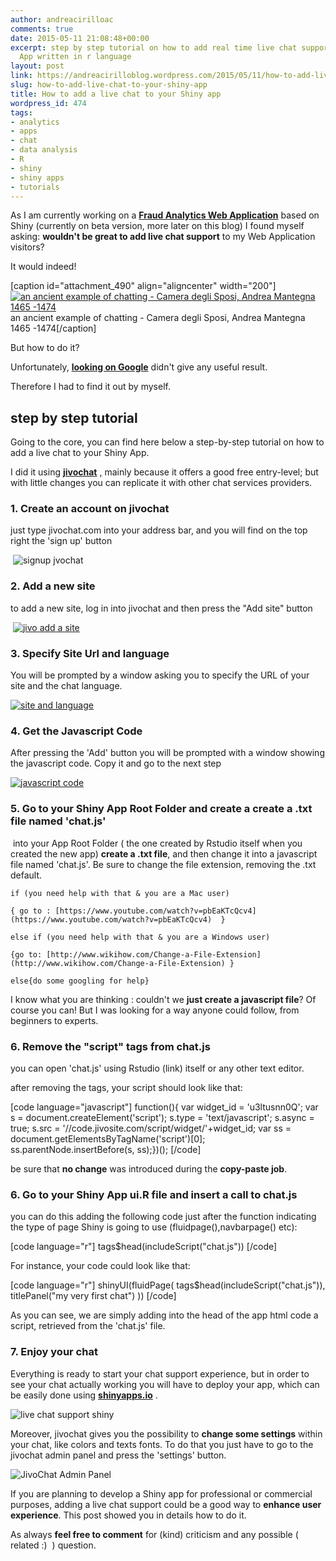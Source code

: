 ```yaml
---
author: andreacirilloac
comments: true
date: 2015-05-11 21:08:48+00:00
excerpt: step by step tutorial on how to add real time live chat support to a Shiny
  App written in r language
layout: post
link: https://andreacirilloblog.wordpress.com/2015/05/11/how-to-add-live-chat-to-your-shiny-app/
slug: how-to-add-live-chat-to-your-shiny-app
title: How to add a live chat to your Shiny app
wordpress_id: 474
tags:
- analytics
- apps
- chat
- data analysis
- R
- shiny
- shiny apps
- tutorials
---
```


As I am currently working on a **[Fraud Analytics Web Application](https://github.com/AndreaCirilloAC/Afraus)** based on Shiny (currently on beta version, more later on this blog) I found myself asking: **wouldn't be great to add live chat support** to my Web Application visitors?







It would indeed!






[caption id="attachment_490" align="aligncenter" width="200"][![an ancient example of chatting - Camera degli Sposi, Andrea Mantegna 1465 -1474](https://andreacirilloblog.files.wordpress.com/2015/05/ancient-chatting.png?w=300)](https://andreacirilloblog.files.wordpress.com/2015/05/ancient-chatting.png) an ancient example of chatting - Camera degli Sposi, Andrea Mantegna 1465 -1474[/caption]






But how to do it?







Unfortunately, **[looking on Google](https://www.google.it/search?q=how+to+add+live+chat+to+shiny&oq=how+to+a&aqs=chrome.0.69i59j69i61j69i65l2j69i57j69i60.1928j0j1&sourceid=chrome&es_sm=122&ie=UTF-8)** didn't give any useful result.




Therefore I had to find it out by myself.


<!-- more -->


## step by step tutorial




Going to the core, you can find here below a step-by-step tutorial on how to add a live chat to your Shiny App.




I did it using **[jivochat](https://www.jivochat.com/)** [,](https://www.jivochat.com/,) mainly because it offers a good free entry-level; but with little changes you can replicate it with other chat services providers.







### 1. Create an account on jivochat




just type jivochat.com into your address bar, and you will find on the top right the 'sign up' button




 ![signup jvochat](https://andreacirilloblog.files.wordpress.com/2015/05/2015-05-08-12_21_57-live-chat-software-for-websites-online-customers-support-e28094-jivochat.png?w=300)




### 2. Add a new site




to add a new site, log in into jivochat and then press the "Add site" button




 [![jivo add a site](https://andreacirilloblog.files.wordpress.com/2015/05/2015-05-08-12_22_52-jivochat-admin-panel.png?w=300)](https://andreacirilloblog.files.wordpress.com/2015/05/2015-05-08-12_22_52-jivochat-admin-panel.png)




### 3. Specify Site Url and language




You will be prompted by a window asking you to specify the URL of your site and the chat language.




[![site and language](https://andreacirilloblog.files.wordpress.com/2015/05/2015-05-08-12_23_13-jivochat-admin-panel.png?w=300)](https://andreacirilloblog.files.wordpress.com/2015/05/2015-05-08-12_23_13-jivochat-admin-panel.png)




### 4. Get the Javascript Code




After pressing the 'Add' button you will be prompted with a window showing the javascript code. Copy it and go to the next step







[![javascript code](https://andreacirilloblog.files.wordpress.com/2015/05/2015-05-08-12_23_55-jivochat-admin-panel.png?w=300)](https://andreacirilloblog.files.wordpress.com/2015/05/2015-05-08-12_23_55-jivochat-admin-panel.png)




### 5. Go to your Shiny App Root Folder and create a create a .txt file named 'chat.js'




 into your App Root Folder ( the one created by Rstudio itself when you created the new app) **create a .txt file**, and then change it into a javascript file named 'chat.js'. Be sure to change the file extension, removing the .txt default.













`if (you need help with that & you are a Mac user)`




`{ go to : [https://www.youtube.com/watch?v=pbEaKTcQcv4](https://www.youtube.com/watch?v=pbEaKTcQcv4)  } `




`else if (you need help with that & you are a Windows user)`




`{go to: [http://www.wikihow.com/Change-a-File-Extension](http://www.wikihow.com/Change-a-File-Extension) }`




` else{do some googling for help} `







I know what you are thinking : couldn't we **just create a javascript file**? Of course you can! But I was looking for a way anyone could follow, from beginners to experts.




### 6. Remove the "script" tags from chat.js




you can open 'chat.js' using Rstudio (link) itself or any other text editor.




after removing the tags, your script should look like that:



[code language="javascript"]
function(){ var widget_id = 'u3ltusnn0Q'; 
var s = document.createElement('script'); 
s.type = 'text/javascript'; 
s.async = true; 
s.src = '//code.jivosite.com/script/widget/'+widget_id; 
var ss = document.getElementsByTagName('script')[0]; 
ss.parentNode.insertBefore(s, ss);})();
[/code]






be sure that **no change** was introduced during the **copy-paste job**.




### 6. Go to your Shiny App ui.R file and insert a call to chat.js




you can do this adding the following code just after the function indicating the type of page Shiny is going to use (fluidpage(),navbarpage() etc):



[code language="r"]
tags$head(includeScript("chat.js"))
[/code]



For instance, your code could look like that:



[code language="r"]
shinyUI(fluidPage(
tags$head(includeScript("chat.js")),
titlePanel("my very first chat")
))
[/code]



As you can see, we are simply adding into the head of the app html code a script, retrieved from the 'chat.js' file.




### 7. Enjoy your chat




Everything is ready to start your chat support experience, but in order to see your chat actually working you will have to deploy your app, which can be easily done using **[shinyapps.io](http://www.shinyapps.io)** .




![live chat support shiny](https://andreacirilloblog.files.wordpress.com/2015/05/2015-05-08-12_59_48-afraus.png?w=265)







Moreover, jivochat gives you the possibility to **change some settings** within your chat, like colors and texts fonts. To do that you just have to go to the jivochat admin panel and press the 'settings' button.




![JivoChat Admin Panel](https://andreacirilloblog.files.wordpress.com/2015/05/2015-05-08-12_50_36-jivochat-admin-panel.png?w=300)




If you are planning to develop a Shiny app for professional or commercial purposes, adding a live chat support could be a good way to **enhance user experience**. This post showed you in details how to do it.







As always **feel free to comment** for (kind) criticism and any possible ( related :)  ) question.
